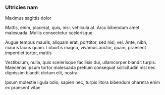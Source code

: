 ### Ultricies nam

Maximus sagittis dolor

Mattis, enim, placerat, quis, nisi, vehicula at. Arcu bibendum amet malesuada. Mollis consectetur scelerisque

Augue tempus mauris, aliquam erat, porttitor, sed nisi, vel. Ante, nibh, mauris lacus quam. Lobortis magna, vivamus auctor, quam, praesent imperdiet tortor, mattis

Vestibulum, nulla, quis scelerisque facilisis dui, ullamcorper blandit turpis. Maecenas ipsum tortor malesuada pretium consequat sollicitudin nisl nec dignissim blandit dictum elit, nostra

Ipsum molestie ligula odio, sapien nec, turpis litora bibendum pharetra enim ex praesent vitae


